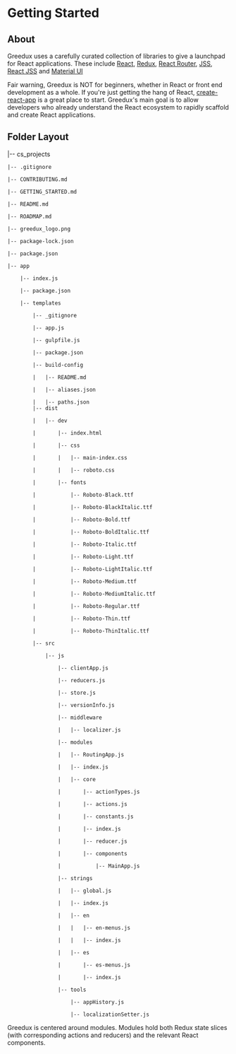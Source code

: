 # Getting Started

## About

Greedux uses a carefully curated collection of libraries to give a
launchpad for React applications. These include
[React](https://reactjs.org/), [Redux](https://redux.js.org/), [React
Router](https://reacttraining.com/react-router/),
[JSS](https://github.com/cssinjs/jss), [React
JSS](https://github.com/cssinjs/react-jss) and [Material
UI](https://www.material-ui.com/)

Fair warning, Greedux is NOT for beginners, whether in React or front
end development as a whole. If you're just getting the hang of React,
[create-react-app](https://github.com/facebook/create-react-app) is a
great place to start. Greedux's main goal is to allow developers who
already understand the React ecosystem to rapidly scaffold and create
React applications.

## Folder Layout

|-- cs_projects

    |-- .gitignore
    
    |-- CONTRIBUTING.md
    
    |-- GETTING_STARTED.md
    
    |-- README.md
    
    |-- ROADMAP.md
    
    |-- greedux_logo.png
    
    |-- package-lock.json
    
    |-- package.json
    
    |-- app
    
        |-- index.js
	
        |-- package.json
	
        |-- templates
	
            |-- _gitignore
	    
            |-- app.js
	    
            |-- gulpfile.js
	    
            |-- package.json
	    
            |-- build-config
	    
            |   |-- README.md
	    
            |   |-- aliases.json
	    
            |   |-- paths.json
            |-- dist

            |   |-- dev

            |       |-- index.html

            |       |-- css

            |       |   |-- main-index.css

            |       |   |-- roboto.css

            |       |-- fonts

            |           |-- Roboto-Black.ttf

            |           |-- Roboto-BlackItalic.ttf

            |           |-- Roboto-Bold.ttf

            |           |-- Roboto-BoldItalic.ttf

            |           |-- Roboto-Italic.ttf

            |           |-- Roboto-Light.ttf

            |           |-- Roboto-LightItalic.ttf

            |           |-- Roboto-Medium.ttf

            |           |-- Roboto-MediumItalic.ttf

            |           |-- Roboto-Regular.ttf

            |           |-- Roboto-Thin.ttf

            |           |-- Roboto-ThinItalic.ttf

            |-- src

                |-- js

                    |-- clientApp.js

                    |-- reducers.js

                    |-- store.js

                    |-- versionInfo.js

                    |-- middleware

                    |   |-- localizer.js

                    |-- modules

                    |   |-- RoutingApp.js

                    |   |-- index.js

                    |   |-- core

                    |       |-- actionTypes.js

                    |       |-- actions.js

                    |       |-- constants.js

                    |       |-- index.js

                    |       |-- reducer.js

                    |       |-- components

                    |           |-- MainApp.js

                    |-- strings

                    |   |-- global.js

                    |   |-- index.js

                    |   |-- en

                    |   |   |-- en-menus.js

                    |   |   |-- index.js

                    |   |-- es

                    |       |-- es-menus.js

                    |       |-- index.js

                    |-- tools

                        |-- appHistory.js

                        |-- localizationSetter.js



Greedux is centered around modules. Modules hold both Redux state
slices (with corresponding actions and reducers) and the relevant
React components.